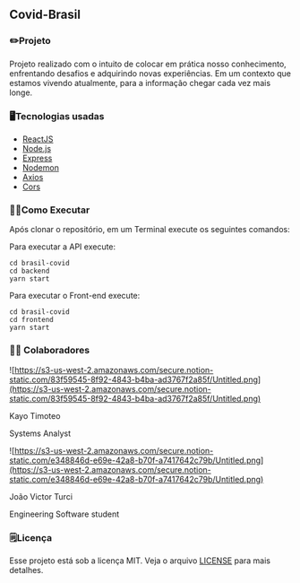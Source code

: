 ## Covid-Brasil

### ✏️Projeto

Projeto realizado com o intuito de colocar em prática nosso conhecimento, enfrentando desafios e adquirindo novas experiências. Em um contexto que estamos vivendo atualmente, para a informação chegar cada vez mais longe.  

### 🖥Tecnologias usadas

- [ReactJS](https://reactjs.org/)
- [Node.js](https://nodejs.org/en/)
- [Express](https://expressjs.com/)
- [Nodemon](https://nodemon.io/)
- [Axios](https://github.com/axios/axios)
- [Cors](https://www.npmjs.com/package/cors)

### 🏃‍♀️Como Executar

Após clonar o repositório, em um Terminal execute os seguintes comandos:

Para executar a API execute:

    cd brasil-covid
    cd backend
    yarn start

Para executar o Front-end execute:

    cd brasil-covid
    cd frontend
    yarn start

### 👩‍💻 Colaboradores

![https://s3-us-west-2.amazonaws.com/secure.notion-static.com/83f59545-8f92-4843-b4ba-ad3767f2a85f/Untitled.png](https://s3-us-west-2.amazonaws.com/secure.notion-static.com/83f59545-8f92-4843-b4ba-ad3767f2a85f/Untitled.png)

Kayo Timoteo

Systems Analyst

![https://s3-us-west-2.amazonaws.com/secure.notion-static.com/e348846d-e69e-42a8-b70f-a7417642c79b/Untitled.png](https://s3-us-west-2.amazonaws.com/secure.notion-static.com/e348846d-e69e-42a8-b70f-a7417642c79b/Untitled.png)

João Victor Turci

Engineering Software student

### 🗒Licença

Esse projeto está sob a licença MIT. Veja o arquivo [LICENSE](https://github.com/kayotimoteo/brasil-covid/blob/master/LICENSE) para mais detalhes.